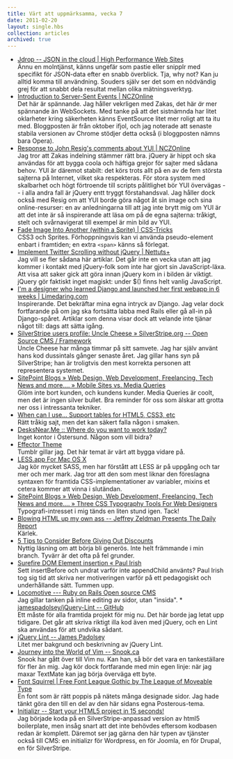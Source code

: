 ```yaml
---
title: Värt att uppmärksamma, vecka 7
date: 2011-02-20
layout: single.hbs
collection: articles
archived: true
---
```

-   [Jdrop -- JSON in the cloud \| High Performance Web
    Sites](http://www.stevesouders.com/blog/2011/02/16/jdrop-json-in-the-cloud/)\
    Ännu en molntjänst, känns ungefär som pastie eller snipplr med
    specifikt för JSON-data efter en snabb överblick. Tja, why not? Kan
    ju alltid komma till användning. Souders själv ser det som en
    nödvändig grej för att snabbt dela resultat mellan olika
    mätningsverktyg.
-   [Introduction to Server-Sent Events \|
    NCZOnline](http://www.nczonline.net/blog/2010/10/19/introduction-to-server-sent-events/)\
    Det här är spännande. Jag håller vekrligen med Zakas, det här *är*
    mer spännande än WebSockets. Med tanke på att det sistnämnda har
    litet oklarheter kring säkerheten känns EventSource litet mer roligt
    att ta itu med. Bloggposten är från oktober ifjol, och jag noterade
    att senaste stabila versionen av Chrome stödjer detta också (i
    bloggposten nämns bara Opera).
-   [Response to John Resig's comments about YUI \|
    NCZOnline](http://www.nczonline.net/blog/2010/11/03/response-to-john-resigs-comments-about-yui/)\
    Jag tror att Zakas indelning stämmer rätt bra. jQuery är hippt och
    ska användas för att bygga coola och häftiga grejor för sajter med
    sådana behov. YUI är däremot stabilt: det körs trots allt på en av
    de fem största sajterna på Internet, vilket ska respekteras. För
    stora system med skalbarhet och högt förtroende till scripts
    pålitlighet bör YUI övervägas -- i alla andra fall är jQuery entt
    tryggt förstahandsval. Jag håller dock också med Resig om att YUI
    borde göra något åt sin image och sina online-resurser: en av
    anledningarna till att jag inte brytt mig om YUI är att det inte är
    så inspirerande att läsa om på de egna sajterna: tråkigt, stelt och
    svårnavigerat till exempel är min bild av YUI.
-   [Fade Image Into Another (within a Sprite) \|
    CSS-Tricks](http://css-tricks.com/fade-image-within-sprite/)\
    CSS3 och Sprites. Förhoppningsvis kan vi använda pseudo-element
    enbart i framtiden; en extra `<span>` känns så förlegat.
-   [Implement Twitter Scrolling without jQuery \|
    Nettuts+](http://net.tutsplus.com/tutorials/javascript-ajax/implement-twitter-scrolling-without-jquery-2/)\
    Jag vill se fler sådana här artiklar. Det går inte en vecka utan att
    jag kommer i kontakt med jQuery-folk som inte har gjort sin
    JavaScript-läxa. Att visa att saker gick att göra innan jQuery kom
    in i bilden är viktigt. jQuery gör faktiskt inget magiskt: under
    \$() finns helt vanlig JavaScript.
-   [I'm a designer who learned Django and launched her first webapp in
    6 weeks \|
    Limedaring.com](http://www.limedaring.com/im-a-designer-who-learned-django-and-launched-her-first-webapp-in-6-weeks/)\
    Inspirerande. Det bekräftar mina egna intryck av Django. Jag velar
    dock fortfarande på om jag ska fortsätta labba med Rails eller gå
    all-in på Django-spåret. Artiklar som denna visar dock att velande
    inte tjänar något till: dags att sätta igång.
-   [SilverStripe users profile: Uncle Cheese » SilverStripe.org -- Open
    Source CMS /
    Framework](http://www.silverstripe.org/silverstripe-users-profile-uncle-cheese/)\
    Uncle Cheese har många timmar på sitt samvete. Jag har själv använt
    hans kod dussintals gånger senaste året. Jag gillar hans syn på
    SilverStripe; han är troligtvis den mest korrekta personen att
    representera systemet.
-   [SitePoint Blogs » Web Design, Web Development, Freelancing, Tech
    News and more.... » Mobile Sites vs. Media
    Queries](http://blogs.sitepoint.com/2011/02/16/mobile-sites-vs-media-queries/)\
    Glöm inte bort kunden, och kundens kunder. Media Queries är coolt,
    men det är ingen silver bullet. Bra reminder för oss som älskar att
    grotta ner oss i intressanta tekniker.
-   [When can I use... Support tables for HTML5, CSS3,
    etc](http://caniuse.com/)\
    Rätt tråkig sajt, men det kan säkert falla någon i smaken.
-   [DesksNear.Me :: Where do you want to work
    today?](http://desksnear.me/)\
    Inget kontor i Östersund. Någon som vill bidra?
-   [Effector Theme](http://effectortheme.tumblr.com/)\
    Tumblr gillar jag. Det här temat är värt att bygga vidare på.
-   [LESS.app For Mac OS X](http://incident57.com/less/)\
    Jag kör mycket SASS, men har förstått att LESS är på uppgång och tar
    mer och mer mark. Jag tror att den som mest liknar den föreslagna
    syntaxen för framtida CSS-implementationer av variabler, mixins et
    cetera kommer att vinna i slutändan.
-   [SitePoint Blogs » Web Design, Web Development, Freelancing, Tech
    News and more.... » Three CSS Typography Tools For Web
    Designers](http://blogs.sitepoint.com/2011/02/15/three-css-typography-tools-for-web-designers/)\
    Typografi-intresset i mig tänds en liten stund igen. Tack!
-   [Blowing HTML up my own ass -- Jeffrey Zeldman Presents The Daily
    Report](http://www.zeldman.com/2011/02/16/blowing-html-up-my-own-ass/)\
    Kärlek.
-   [5 Tips to Consider Before Giving Out
    Discounts](http://sixrevisions.com/project-management/5-tips-to-consider-before-giving-out-discounts/)\
    Nyttig läsning om att börja bli generös. Inte helt främmande i min
    branch. Tyvärr är det ofta på fel grunder.
-   [Surefire DOM Element insertion « Paul
    Irish](http://paulirish.com/2011/surefire-dom-element-insertion/)\
    Sett insertBefore och undrat varför inte appendChild använts? Paul
    Irish tog sig tid att skriva ner motiveringen varför på ett
    pedagogiskt och underhållande sätt. Tummen upp.
-   [Locomotive --- Ruby on Rails Open source
    CMS](http://www.locomotivecms.com/)\
    Jag gillar tanken på inline editing av sidor, utan "insida". \*
    [jamespadolsey/jQuery-Lint --
    GitHub](https://github.com/jamespadolsey/jQuery-Lint)\
    Ett måste för alla framtida projekt för mig nu. Det här borde jag
    letat upp tidigare. Det går att skriva riktigt illa kod även med
    jQuery, och en Lint ska användas för att undvika sådant.
-   [jQuery Lint -- James
    Padolsey](http://james.padolsey.com/javascript/jquery-lint/)\
    Litet mer bakgrund och beskrivning av jQuery Lint.
-   [Journey into the World of Vim --
    Snook.ca](http://snook.ca/archives/other/word-of-vim)\
    Snook har gått över till Vim nu. Kan han, så bör det vara en
    tankeställare för fler än mig. Jag kör dock fortfarande med min egen
    linje: när jag maxar TextMate kan jag börja överväga ett byte.
-   [Font Squirrel \| Free Font League Gothic by The League of Moveable
    Type](http://www.fontsquirrel.com/fonts/League-Gothic)\
    En font som är rätt poppis på nätets många designade sidor. Jag hade
    tänkt göra den till en del av den här sidans egna Posterous-tema.
-   [Initializr -- Start your HTML5 project in 15
    seconds!](http://initializr.com/)\
    Jag började koda på en SilverStripe-anpassad version av html5
    boilerplate, men insåg snart att det inte behövdes eftersom kodbasen
    redan är komplett. Däremot ser jag gärna den här typen av tjänster
    också till CMS: en initializr för Wordpress, en för Joomla, en för
    Drupal, en för SilverStripe.